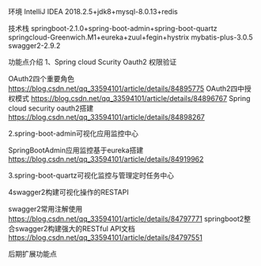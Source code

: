 环境
IntelliJ IDEA 2018.2.5+jdk8+mysql-8.0.13+redis

技术栈
springboot-2.1.0+spring-boot-admin+spring-boot-quartz
springcloud-Greenwich.M1+eureka+zuul+fegin+hystrix
mybatis-plus-3.0.5
swagger2-2.9.2

功能点介绍
1、Spring cloud Scurity Oauth2 权限验证

OAuth2四个重要角色 https://blog.csdn.net/qq_33594101/article/details/84895775
OAuth2四中授权模式 https://blog.csdn.net/qq_33594101/article/details/84896767
Spring cloud security oauth2搭建 https://blog.csdn.net/qq_33594101/article/details/84898267

2.spring-boot-admin可视化应用监控中心

SpringBootAdmin应用监控基于eureka搭建 https://blog.csdn.net/qq_33594101/article/details/84919962

3.spring-boot-quartz可视化监控与管理定时任务中心

4swagger2构建可视化操作的RESTAPI

swagger2常用注解使用 https://blog.csdn.net/qq_33594101/article/details/84797771
springboot2整合swagger2构建强大的RESTful API文档 https://blog.csdn.net/qq_33594101/article/details/84797551

后期扩展功能点
